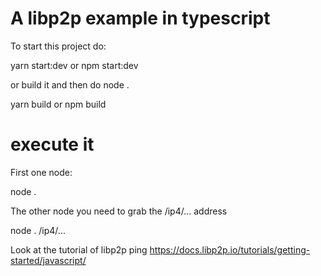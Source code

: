 # A libp2p example in typescript

To start this project do:

yarn start:dev or npm start:dev

or build it and then do node .

yarn build or npm build

# execute it

First one node:

node .

The other node you need to grab the /ip4/... address

node . /ip4/...

Look at the tutorial of libp2p ping https://docs.libp2p.io/tutorials/getting-started/javascript/
